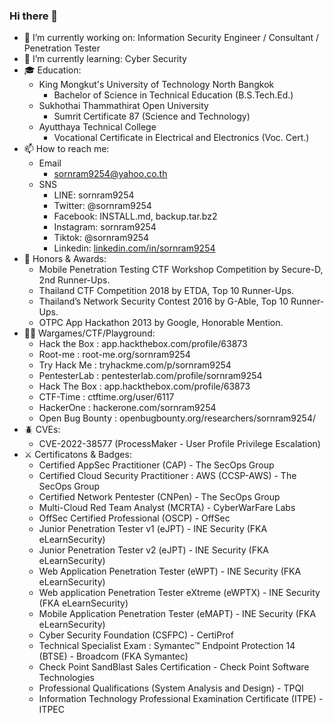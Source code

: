 ### Hi there 👋

- 🔭 I’m currently working on: Information Security Engineer / Consultant / Penetration Tester
- 🌱 I’m currently learning: Cyber Security
- 🎓 Education:
    - King Mongkut's University of Technology North Bangkok
        - Bachelor of Science in Technical Education (B.S.Tech.Ed.)
    - Sukhothai Thammathirat Open University
        - Sumrit Certificate 87 (Science and Technology)
    - Ayutthaya Technical College
        - Vocational Certificate in Electrical and Electronics (Voc. Cert.)
- 📫 How to reach me:
    - Email
        - sornram9254@yahoo.co.th
    - SNS
        - LINE: sornram9254
        - Twitter: @sornram9254
        - Facebook: INSTALL.md, backup.tar.bz2
        - Instagram: sornram9254
        - Tiktok: @sornram9254
        - Linkedin: [linkedin.com/in/sornram9254](https://linkedin.com/in/sornram9254)
- 🥇 Honors & Awards:
    - Mobile Penetration Testing CTF Workshop Competition by Secure-D, 2nd Runner-Ups.
    - Thailand CTF Competition 2018 by ETDA, Top 10 Runner-Ups.
    - Thailand’s Network Security Contest 2016 by G-Able, Top 10 Runner-Ups.
    - OTPC App Hackathon 2013 by Google, Honorable Mention.
- 🧑‍💻 Wargames/CTF/Playground:
    - Hack the Box	: app.hackthebox.com/profile/63873
    - Root-me		: root-me.org/sornram9254
    - Try Hack Me	: tryhackme.com/p/sornram9254
    - PentesterLab	: pentesterlab.com/profile/sornram9254
    - Hack The Box	: app.hackthebox.com/profile/63873
    - CTF-Time		: ctftime.org/user/6117
    - HackerOne	: hackerone.com/sornram9254
    - Open Bug Bounty	: openbugbounty.org/researchers/sornram9254/
- 🪲 CVEs:
    - CVE-2022-38577 (ProcessMaker - User Profile Privilege Escalation)
- ⚔️ Certificatons & Badges:
    - Certified AppSec Practitioner (CAP) - The SecOps Group
    - Certified Cloud Security Practitioner : AWS (CCSP-AWS) - The SecOps Group
    - Certified Network Pentester (CNPen) - The SecOps Group
    - Multi-Cloud Red Team Analyst (MCRTA) - CyberWarFare Labs
    - OffSec Certified Professional (OSCP) - OffSec
    - Junior Penetration Tester v1 (eJPT) - INE Security (FKA eLearnSecurity)
    - Junior Penetration Tester v2 (eJPT) - INE Security (FKA eLearnSecurity)
    - Web Application Penetration Tester (eWPT) - INE Security (FKA eLearnSecurity)
    - Web application Penetration Tester eXtreme (eWPTX) - INE Security (FKA eLearnSecurity)
    - Mobile Application Penetration Tester (eMAPT) - INE Security (FKA eLearnSecurity)
    - Cyber Security Foundation (CSFPC) - CertiProf
    - Technical Specialist Exam : Symantec™ Endpoint Protection 14 (BTSE) - Broadcom (FKA Symantec)
    - Check Point SandBlast Sales Certification - Check Point Software Technologies
    - Professional Qualifications (System Analysis and Design) - TPQI
    - Information Technology Professional Examination Certificate (ITPE) - ITPEC
